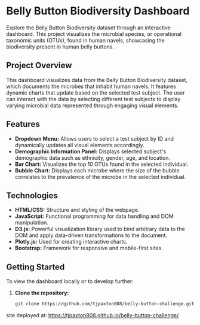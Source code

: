 # Belly Button Biodiversity Dashboard

Explore the Belly Button Biodiversity dataset through an interactive dashboard. This project visualizes the microbial species, or operational taxonomic units (OTUs), found in human navels, showcasing the biodiversity present in human belly buttons.

## Project Overview

This dashboard visualizes data from the Belly Button Biodiversity dataset, which documents the microbes that inhabit human navels. It features dynamic charts that update based on the selected test subject. The user can interact with the data by selecting different test subjects to display varying microbial data represented through engaging visual elements.

## Features

- **Dropdown Menu:** Allows users to select a test subject by ID and dynamically updates all visual elements accordingly.
- **Demographic Information Panel:** Displays selected subject's demographic data such as ethnicity, gender, age, and location.
- **Bar Chart:** Visualizes the top 10 OTUs found in the selected individual.
- **Bubble Chart:** Displays each microbe where the size of the bubble correlates to the prevalence of the microbe in the selected individual.

## Technologies

- **HTML/CSS:** Structure and styling of the webpage.
- **JavaScript:** Functional programming for data handling and DOM manipulation.
- **D3.js:** Powerful visualization library used to bind arbitrary data to the DOM and apply data-driven transformations to the document.
- **Plotly.js:** Used for creating interactive charts.
- **Bootstrap:** Framework for responsive and mobile-first sites.

## Getting Started

To view the dashboard locally or to develop further:

1. **Clone the repository:**
   ```bash
   git clone https://github.com/tjpaxton808/belly-button-challenge.git
site deployed at: https://tjpaxton808.github.io/belly-button-challenge/
